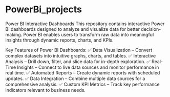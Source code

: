 # PowerBi_projects
Power BI Interactive Dashboards
This repository contains interactive Power BI dashboards designed to analyze and visualize data for better decision-making. Power BI enables users to transform raw data into meaningful insights through dynamic reports, charts, and KPIs.

Key Features of Power BI Dashboards:
✅ Data Visualization – Convert complex datasets into intuitive graphs, charts, and tables.
✅ Interactive Analysis – Drill down, filter, and slice data for in-depth exploration.
✅ Real-Time Insights – Connect to live data sources and monitor performance in real time.
✅ Automated Reports – Create dynamic reports with scheduled updates.
✅ Data Integration – Combine multiple data sources for a comprehensive analysis.
✅ Custom KPI Metrics – Track key performance indicators relevant to business needs.
